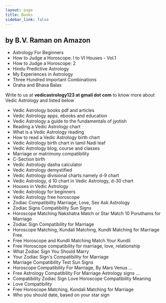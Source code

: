 ```yaml
---
layout: page
title: Books
sidebar_link: false
---
```


## by B.V. Raman on Amazon

* Astrology For Beginners
* How to Judge a Horoscope: I to VI Houses - Vol.1
* How to Judge a Horoscope: 2
* Hindu Predictive Astrology
* My Experiences in Astrology
* Three Hundred Important Combinations
* Graha and Bhava Balas

Write to us at **vedicastrology123 at gmail dot com** to know more about Vedic Astrology and listed below

* Vedic Astrology books pdf and articles
* Vedic Astrology apps, ebooks and education
* Vedic Astrology a guide to the fundamentals of jyotish
* Reading a Vedic Astrology chart
* What is a Vedic Astrology reading
* How to read a Vedic Astrology birth chart
* Vedic Astrology birth chart in tamil Nadi leaf
* Vedic Astrology blog, course and classes
* Marriage or matrimony compatibility
* C-Section birth
* Vedic Astrology dasha calculator
* Vedic Astrology demystified
* Vedic Astrology divisional charts namely d-9 chart
* Vedic Astrology, d 10 chart in Vedic Astrology, d-30 chart
* Houses in Vedic Astrology
* Vedic Astrology for beginners
* Vedic Astrology free horoscope
* Zodiac Compatibility   Marriage, Love, Sex   Ask Astrology
* Zodiac Signs Compatibility   Sun Signs
* Horoscope Matching   Nakshatra Match or Star Match   10 Poruthams for Marriage
* Zodiac Sign Compatibility for Marriage
* Horoscope Matching, Kundali Matching, Kundli Matching for Marriage Free
* Free Horoscope and Kundli Matching   Match Your Kundli
* Free Horoscope compatibility for marriage, love, relationship
* What Zodiac Sign You Should Marry
* Your Zodiac Sign's Compatibility for Marriage
* Marriage Compatibility Test   Sun Signs
* Horoscope Compatibility For Marriage, By Mars   Venus ...
* Free Astrology Compatibility For Marriage   Astrology signs ...
* Compatibility Zodiac Sign Love Horoscope Compatibility Meaning
* Love Compatibility
* Free Horoscope Matching, Kundali Matching for Marriage
* Who you should date, based on your star sign
